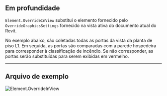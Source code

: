 ## Em profundidade
`Element.OverrideInView` substitui o elemento fornecido pelo `OverrideGraphicsSettings` fornecido na vista ativa do documento atual do Revit.

No exemplo abaixo, são coletadas todas as portas da vista da planta de piso L1. Em seguida, as portas são comparadas com a parede hospedeira para corresponder à classificação de incêndio. Se não corresponder, as portas serão substituídas para serem exibidas em vermelho.
___
## Arquivo de exemplo

![Element.OverrideInView](./Revit.Elements.Element.OverrideInView_img.jpg)
